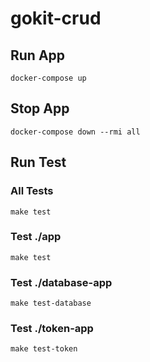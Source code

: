 # gokit-crud

## Run App
~~~
docker-compose up
~~~

## Stop App
~~~
docker-compose down --rmi all
~~~

## Run Test
### All Tests
~~~
make test
~~~

### Test ./app
~~~
make test
~~~

### Test ./database-app
~~~
make test-database
~~~

### Test ./token-app
~~~
make test-token
~~~
~~~
